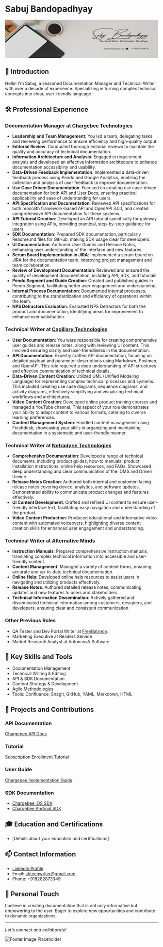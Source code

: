 # Sabuj Bandopadhyay

![Banner Image](https://github.com/sabuj000/Portfolio/blob/main/Cover%20Image.png)

## 👋 Introduction
Hello! I'm Sabuj, a seasoned Documentation Manager and Technical Writer with over a decade of experience. Specializing in turning complex technical concepts into clear, user-friendly language.

## 🛠️ Professional Experience
### Documentation Manager at [Chargebee Technologies](https://www.chargebee.com/)
- **Leadership and Team Management**: You led a team, delegating tasks and reviewing performance to ensure efficiency and high-quality output.
- **Editorial Review**: Conducted thorough editorial reviews to maintain the quality and accuracy of technical documentation.
- **Information Architecture and Analysis**: Engaged in requirement analysis and developed an effective information architecture to enhance documentation accessibility and usability.
- **Data-Driven Feedback Implementation**: Implemented a data-driven feedback process using Pendo and Google Analytics, enabling the collection and analysis of user feedback to improve documentation.
- **Use Case Driven Documentation**: Focused on creating use case-driven documentation for both API and User Docs, ensuring practical applicability and ease of understanding for users.
- **API Specification and Documentation**: Reviewed API specifications for both monolith framework-based API and OpenAPI 3.0.1, and created comprehensive API documentation for these systems.
- **API Tutorial Creation**: Developed an API tutorial specifically for gateway integration using APIs, providing practical, step-by-step guidance for users.
- **SDK Documentation**: Prepared SDK documentation, particularly Readme.md files for GitHub, making SDK usage clear for developers.
- **UI Documentation**: Authored User Guides and Release Notes, enhancing user understanding of the interface and new features.
- **Scrum Board Implementation in JIRA**: Implemented a scrum board on JIRA for the documentation team, improving project management and team collaboration.
- **Review of Development Documentation**: Reviewed and ensured the quality of development documentation, including API, SDK, and tutorials.
- **Pendo Segment and Guide Creation**: Created and published guides in Pendo Segment, facilitating better user engagement and understanding.
- **Internal Process Documentation**: Documented internal processes, contributing to the standardization and efficiency of operations within the team.
- **NPS Detractors Evaluation**: Evaluated NPS Detractors for both the product and documentation, identifying areas for improvement to enhance user satisfaction.

### Technical Writer at [Capillary Technologies](https://www.capillarytech.com/)
- **User Documentation**: You were responsible for creating comprehensive user guides and release notes, along with reviewing UI content. This involved ensuring clarity and user-friendliness in the documentation.
- **API Documentation**: Expertly crafted API documentation, focusing on detailed payload and parameter descriptions using Markdown, Postman, and OpenAPI. This role required a deep understanding of API structures and effective communication of technical details.
- **Data-Driven Content Creation**: Utilized UML (Unified Modeling Language) for representing complex technical processes and systems. This included creating use case diagrams, sequence diagrams, and activity diagrams, effectively simplifying and visualizing technical workflows and architectures.
- **Video Content Creation**: Developed online product training courses and managed a YouTube channel. This aspect of your role demonstrates your ability to adapt content to various formats, catering to diverse learning preferences.
- **Content Management System**: Handled content management using Freshdesk, showcasing your skills in organizing and maintaining documentation in a systematic and user-friendly manner.

### Technical Writer at [Netradyne Technologies](https://www.netradyne.com/)
- **Comprehensive Documentation**: Developed a range of technical documents, including product guides, how-to manuals, product installation instructions, online help resources, and FAQs. Showcased deep understanding and clear communication of the IDMS and Driveri Device.
- **Release Notes Creation**: Authored both internal and customer-facing release notes covering device, analytics, and software updates. Demonstrated ability to communicate product changes and features effectively.
- **UI Content Development**: Crafted and refined UI content to ensure user-friendly interface text, facilitating easy navigation and understanding of the product.
- **Video Content Production**: Produced educational and informative video content with automated voiceovers, highlighting diverse content creation skills for enhanced user engagement and understanding.
 
### Technical Writer at [Alternative Minds](https://alternativeminds.in/)

- **Instruction Manuals**: Prepared comprehensive instruction manuals, translating complex technical information into accessible and user-friendly content.
- **Content Management**: Managed a variety of content forms, ensuring accurate and up-to-date technical documentation.
- **Online Help**: Developed online help resources to assist users in navigating and utilizing products effectively.
- **Release Notes**: Authored detailed release notes, communicating updates and new features to users and stakeholders.
- **Technical Information Dissemination**: Actively gathered and disseminated technical information among customers, designers, and developers, ensuring clear and consistent communication.


### **Other Previous Roles**
- QA Tester and Dev Portal Writer at [FreeBalance](https://freebalance.com/en/).
- Marketing Executive at Readers Service
- Market Research Analyst at AntonnovA Software

## 🔧 Key Skills and Tools
- Documentation Management
- Technical Writing & Editing
- API & SDK Documentation
- Content Strategy & Development
- Agile Methodologies
- Tools: Confluence, SnagIt, GitHub, YAML, Markdown, HTML

## 🌟 Projects and Contributions
### API Documentation
[Chargebee API Docs](https://apidocs.chargebee.com/)

### Tutorial
[Subscription Enrollment Tutorial](https://www.chargebee.com/tutorials/)

### User Guide
[Chargebee Implementation Guide](https://www.chargebee.com/docs/2.0/)

### SDK Documentation
- [Chargebee iOS SDK](https://github.com/chargebee/chargebee-ios#readme)
- [Chargebee Android SDK](https://github.com/chargebee/chargebee-android#readme)

## 🎓 Education and Certifications
- [Details about your education and certifications]

## 📫 Contact Information
- [LinkedIn Profile]([Your-LinkedIn-Profile-URL](https://in.linkedin.com/in/sabujbandopadhyay))
- Email: sbtechwriter@gmail.com
- Phone: +918282873349

## 🌱 Personal Touch
I believe in creating documentation that is not only informative but empowering to the user. Eager to explore new opportunities and contribute to dynamic organizations.

---

*Let's connect and collaborate!*

![Footer Image Placeholder](URL-to-footer-image)
